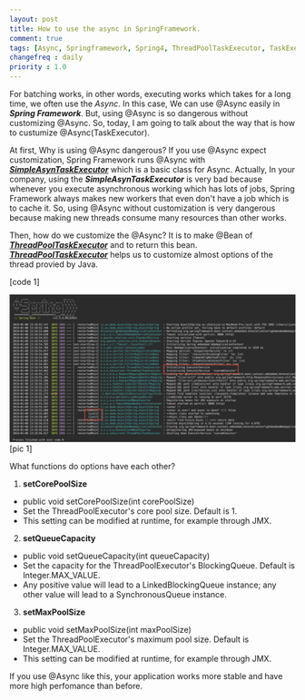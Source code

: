 ```yaml
---
layout: post
title: How to use the async in SpringFramework.
comment: true
tags: [Async, Springframework, Spring4, ThreadPoolTaskExecutor, TaskExecutor, SimpleAsynTaskExecutor, customize]
changefreq : daily
priority : 1.0
---
```


For batching works, in other words, executing works which takes for a long time, we often use the *Async*. In this case,  We can use @Async easily in ***Spring Framework***. But, using @Async is so dangerous without customizing @Async. So, today, I am going to talk about the way that is how to custumize @Async(TaskExecutor). 

At first, Why is using @Async dangerous? If you use @Async expect customization, Spring Framework runs @Async with [***SimpleAsynTaskExecutor***](https://docs.spring.io/autorepo/docs/spring-framework/3.2.14.RELEASE/javadoc-api/org/springframework/core/task/SimpleAsyncTaskExecutor.html) which is a basic class for Async. Actually, In your company, using the ***SimpleAsynTaskExecutor*** is very bad because whenever you execute asynchronous working which has lots of jobs, Spring Framework always makes new workers that even don't have a job which is to cache it. So, using @Async without customization is very dangerous because making new threads consume many resources than other works.

Then, how do we customize the @Async? It is to make @Bean of [***ThreadPoolTaskExecutor***](https://docs.spring.io/autorepo/docs/spring-framework/3.2.8.RELEASE/javadoc-api/org/springframework/scheduling/concurrent/ThreadPoolTaskExecutor.html) and to return this bean. [***ThreadPoolTaskExecutor***](https://docs.spring.io/autorepo/docs/spring-framework/3.2.8.RELEASE/javadoc-api/org/springframework/scheduling/concurrent/ThreadPoolTaskExecutor.html) helps us to customize almost options of the thread provied by Java. 

<script src="https://gist.github.com/ijunc2/1c92cb3e95187e2f1566d62f50c80a2f.js"></script>
[code 1]

![pic1](/assets/img/post/2018-01-08-fifth/p1.png)
[pic 1]

What functions do options have each other? 
1. **setCorePoolSize**
- public void setCorePoolSize(int corePoolSize)
- Set the ThreadPoolExecutor's core pool size. Default is 1.
- This setting can be modified at runtime, for example through JMX.
2. **setQueueCapacity**
- public void setQueueCapacity(int queueCapacity)
- Set the capacity for the ThreadPoolExecutor's BlockingQueue. Default is Integer.MAX_VALUE.
- Any positive value will lead to a LinkedBlockingQueue instance; any other value will lead to a SynchronousQueue instance.
3. **setMaxPoolSize**
- public void setMaxPoolSize(int maxPoolSize)
- Set the ThreadPoolExecutor's maximum pool size. Default is Integer.MAX_VALUE.
- This setting can be modified at runtime, for example through JMX.

If you use @Async like this, your application works more stable and have more high perfomance than before. 
<br/>









